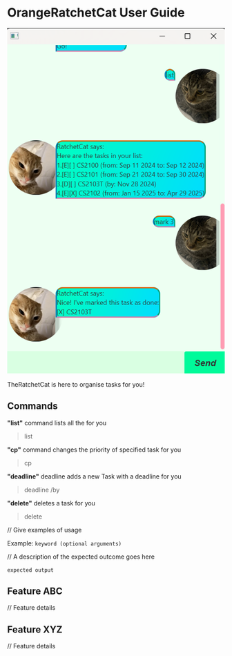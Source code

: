 # OrangeRatchetCat User Guide

![Image of GUI](https://github.com/OrangeCatLoves/ip/blob/master/docs/Ui.png?raw=true)

TheRatchetCat is here to organise tasks for you! 

## Commands
**"list"** command lists all the for you
> list

**"cp"** command changes the priority of specified task for you
> cp <Task index> <Task priority>

**"deadline"** deadline adds a new Task with a deadline for you  
> deadline <Task Description> /by <YYYY-MM-DD>

**"delete"** deletes a task for you
> delete <Task index>


// Give examples of usage

Example: `keyword (optional arguments)`

// A description of the expected outcome goes here

```
expected output
```

## Feature ABC

// Feature details


## Feature XYZ

// Feature details
